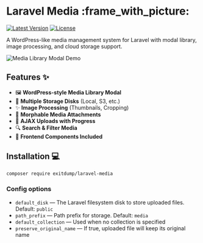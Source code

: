 # Laravel Media :frame_with_picture:

[![Latest Version](https://img.shields.io/packagist/v/exitdump/laravel-media.svg?style=flat-square)](https://packagist.org/packages/exitdump/laravel-media)
[![License](https://img.shields.io/badge/license-MIT-blue.svg)](LICENSE.md)

A WordPress-like media management system for Laravel with modal library, image processing, and cloud storage support.

![Media Library Modal Demo](https://user-images.githubusercontent.com/.../media-library-preview.gif)

## Features ✨

- 🖼️ **WordPress-style Media Library Modal**
- 📁 **Multiple Storage Disks** (Local, S3, etc.)
- ✨ **Image Processing** (Thumbnails, Cropping)
- 🔗 **Morphable Media Attachments**
- 🚀 **AJAX Uploads with Progress**
- 🔍 **Search & Filter Media**
- 🎨 **Frontend Components Included**

## Installation 💻

```bash
composer require exitdump/laravel-media
```


### Config options

- `default_disk` — The Laravel filesystem disk to store uploaded files. Default: `public`
- `path_prefix` — Path prefix for storage. Default: `media`
- `default_collection` — Used when no collection is specified
- `preserve_original_name` — If true, uploaded file will keep its original name
